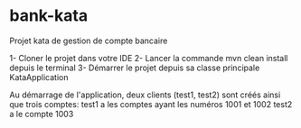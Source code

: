# bank-kata
Projet kata de gestion de compte bancaire

1- Cloner le projet dans votre IDE 
2- Lancer la commande mvn clean install depuis le terminal 
3- Démarrer le projet depuis sa classe principale KataApplication 

Au démarrage de l'application, deux clients (test1, test2) sont créés ainsi que trois comptes:
test1 a les comptes ayant les numéros 1001 et 1002
test2 a le compte 1003
